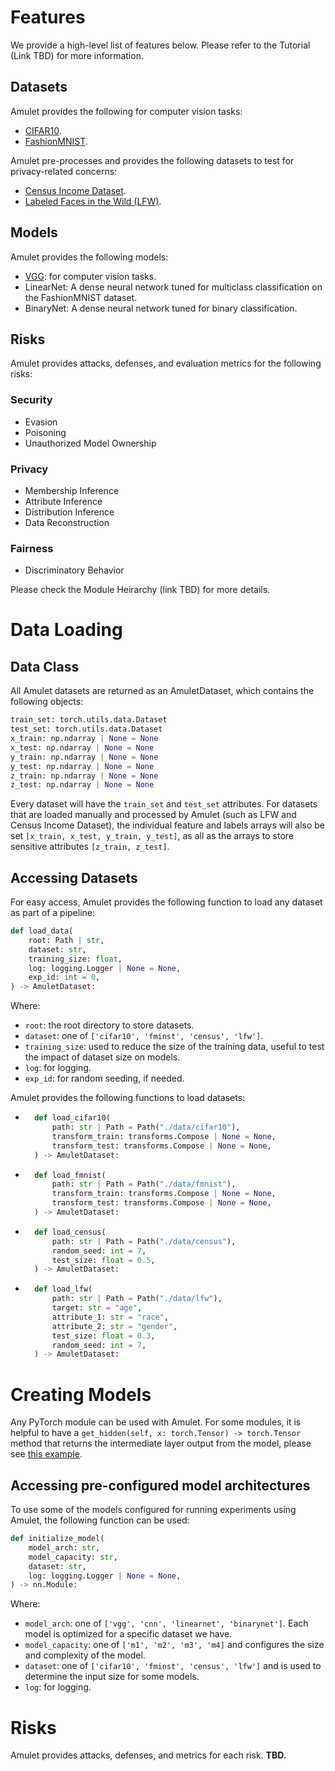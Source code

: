 
# Features

We provide a high-level list of features below. Please refer to the Tutorial (Link TBD) for more information.

## Datasets
Amulet provides the following for computer vision tasks:
- [CIFAR10](https://pytorch.org/vision/main/generated/torchvision.datasets.CIFAR10.html).
- [FashionMNIST](https://pytorch.org/vision/stable/generated/torchvision.datasets.FashionMNIST.html).

Amulet pre-processes and provides the following datasets to test for privacy-related concerns:
- [Census Income Dataset](https://archive.ics.uci.edu/dataset/20/census+income).
- [Labeled Faces in the Wild (LFW)](https://scikit-learn.org/stable/modules/generated/sklearn.datasets.fetch_lfw_people.html).
## Models
Amulet provides the following models:
- [VGG](https://viso.ai/deep-learning/vgg-very-deep-convolutional-networks/): for computer vision tasks.
- LinearNet: A dense neural network tuned for multiclass classification on the FashionMNIST dataset.
- BinaryNet: A dense neural network tuned for binary classification.

## Risks
Amulet provides attacks, defenses, and evaluation metrics for the following risks:
### Security
- Evasion
- Poisoning
- Unauthorized Model Ownership

### Privacy
- Membership Inference
- Attribute Inference
- Distribution Inference
- Data Reconstruction

### Fairness
- Discriminatory Behavior

Please check the Module Heirarchy (link TBD) for more details.

# Data Loading

## Data Class
All Amulet datasets are returned as an AmuletDataset, which contains the following objects:
```python
train_set: torch.utils.data.Dataset
test_set: torch.utils.data.Dataset
x_train: np.ndarray | None = None
x_test: np.ndarray | None = None
y_train: np.ndarray | None = None
y_test: np.ndarray | None = None
z_train: np.ndarray | None = None
z_test: np.ndarray | None = None
```
Every dataset will have the `train_set` and `test_set` attributes. For datasets that are loaded manually and processed by Amulet (such as LFW and Census Income Dataset), the individual feature and labels arrays will also be set `[x_train, x_test, y_train, y_test]`, as all as the arrays to store sensitive attributes `[z_train, z_test]`.

## Accessing Datasets
For easy access, Amulet provides the following function to load any dataset as part of a pipeline:
```python
def load_data(
    root: Path | str,
    dataset: str,
    training_size: float,
    log: logging.Logger | None = None,
    exp_id: int = 0,
) -> AmuletDataset:
```
Where:
- `root`: the root directory to store datasets.
- `dataset`: one of `['cifar10', 'fminst', 'census', 'lfw']`.
- `training_size`: used to reduce the size of the training data, useful to test the impact of dataset size on models.
- `log`: for logging.
- `exp_id`: for random seeding, if needed.

Amulet provides the following functions to load datasets:
- ```python
    def load_cifar10(
        path: str | Path = Path("./data/cifar10"),
        transform_train: transforms.Compose | None = None,
        transform_test: transforms.Compose | None = None,
    ) -> AmuletDataset:
   ```

- ```python
    def load_fmnist(
        path: str | Path = Path("./data/fmnist"),
        transform_train: transforms.Compose | None = None,
        transform_test: transforms.Compose | None = None,
    ) -> AmuletDataset:
   ```
- ```python
    def load_census(
        path: str | Path = Path("./data/census"),
        random_seed: int = 7,
        test_size: float = 0.5,
    ) -> AmuletDataset:
  ```

- ```python
    def load_lfw(
        path: str | Path = Path("./data/lfw"),
        target: str = "age",
        attribute_1: str = "race",
        attribute_2: str = "gender",
        test_size: float = 0.3,
        random_seed: int = 7,
    ) -> AmuletDataset:
  ```

# Creating Models
Any PyTorch module can be used with Amulet. For some modules, it is helpful to have a `get_hidden(self, x: torch.Tensor) -> torch.Tensor` method that returns the intermediate layer output from the model, please see [this example](https://github.com/ssg-research/amulet/blob/main/amulet/models/vgg.py#L106).

## Accessing pre-configured model architectures
To use some of the models configured for running experiments using Amulet, the following function can be used:
```python
def initialize_model(
    model_arch: str,
    model_capacity: str,
    dataset: str,
    log: logging.Logger | None = None,
) -> nn.Module:
```
Where:
- `model_arch`: one of `['vgg', 'cnn', 'linearnet', 'binarynet']`. Each model is optimized for a specific dataset we have.
- `model_capacity`: one of `['m1', 'm2', 'm3', 'm4]` and configures the size and complexity of the model.
- `dataset`: one of `['cifar10', 'fminst', 'census', 'lfw']` and is used to determine the input size for some models.
- `log`: for logging.

# Risks
Amulet provides attacks, defenses, and metrics for each risk. **TBD.**
